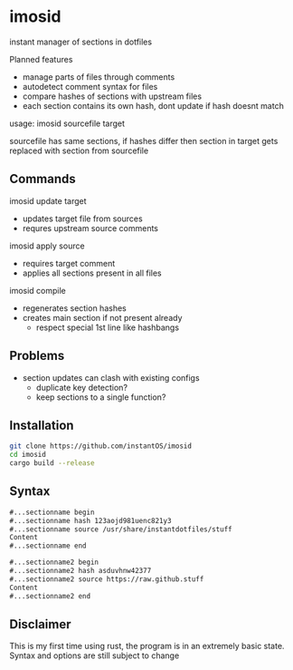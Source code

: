 # imosid

instant manager of sections in dotfiles

Planned features

- manage parts of files through comments
- autodetect comment syntax for files
- compare hashes of sections with upstream files
- each section contains its own hash, dont update if hash doesnt match

usage: imosid sourcefile target

sourcefile has same sections, if hashes differ then section in target gets
replaced with section from sourcefile

## Commands

imosid update target

- updates target file from sources
- requres upstream source comments

imosid apply source

- requires target comment
- applies all sections present in all files

imosid compile

- regenerates section hashes
- creates main section if not present already
  - respect special 1st line like hashbangs

## Problems

- section updates can clash with existing configs
  - duplicate key detection?
  - keep sections to a single function?

## Installation

```sh
git clone https://github.com/instantOS/imosid
cd imosid
cargo build --release
```

## Syntax

```txt
#...sectionname begin
#...sectionname hash 123aojd981uenc821y3
#...sectionname source /usr/share/instantdotfiles/stuff
Content
#...sectionname end

#...sectionname2 begin
#...sectionname2 hash asduvhnw42377
#...sectionname2 source https://raw.github.stuff
Content
#...sectionname2 end

```

## Disclaimer

This is my first time using rust, the program is in an extremely basic state.
Syntax and options are still subject to change
